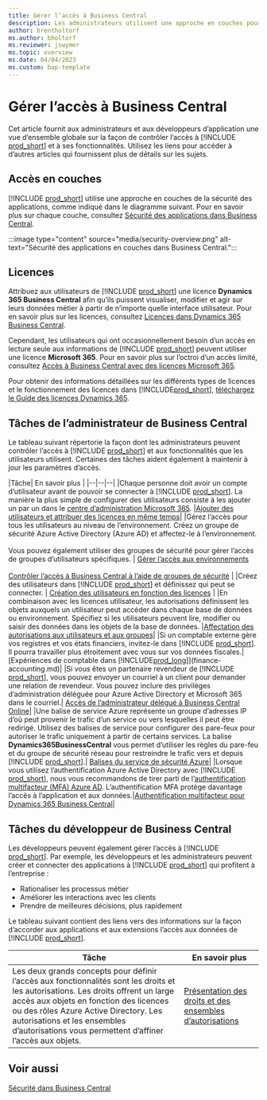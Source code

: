 ```yaml
---
title: Gérer l’accès à Business Central
description: Les administrateurs utilisent une approche en couches pour contrôler l’accès à Business Central et à ses fonctionnalités.
author: brentholtorf
ms.author: bholtorf
ms.reviewer: jswymer
ms.topic: overview
ms.date: 04/04/2023
ms.custom: bap-template
---
```


# <a name="manage-access-to-business-central"></a>Gérer l’accès à Business Central

Cet article fournit aux administrateurs et aux développeurs d’application une vue d’ensemble globale sur la façon de contrôler l’accès à [!INCLUDE [prod_short](includes/prod_short.md)] et à ses fonctionnalités. Utilisez les liens pour accéder à d’autres articles qui fournissent plus de détails sur les sujets.

## <a name="layered-access"></a>Accès en couches

[!INCLUDE [prod_short](includes/prod_short.md)] utilise une approche en couches de la sécurité des applications, comme indiqué dans le diagramme suivant. Pour en savoir plus sur chaque couche, consultez [Sécurité des applications dans Business Central](/dynamics365/business-central/dev-itpro/security/security-application).

:::image type="content" source="media/security-overview.png" alt-text="Sécurité des applications en couches dans Business Central.":::

## <a name="licenses"></a>Licences

Attribuez aux utilisateurs de [!INCLUDE [prod_short](includes/prod_short.md)] une licence **Dynamics 365 Business Central** afin qu’ils puissent visualiser, modifier et agir sur leurs données métier à partir de n’importe quelle interface utilisateur. Pour en savoir plus sur les licences, consultez [Licences dans Dynamics 365 Business Central](/dynamics365/business-central/dev-itpro/deployment/licensing).

Cependant, les utilisateurs qui ont occasionnellement besoin d’un accès en lecture seule aux informations de [!INCLUDE [prod_short](includes/prod_short.md)] peuvent utiliser une licence **Microsoft 365**. Pour en savoir plus sur l’octroi d’un accès limité, consultez [Accès à Business Central avec des licences Microsoft 365](admin-access-with-m365-license.md).

Pour obtenir des informations détaillées sur les différents types de licences et le fonctionnement des licences dans [!INCLUDE[prod_short](includes/prod_short.md)], [téléchargez le Guide des licences Dynamics 365](https://go.microsoft.com/fwlink/?LinkId=866544).

## <a name="business-central-administrator-tasks"></a>Tâches de l’administrateur de Business Central

Le tableau suivant répertorie la façon dont les administrateurs peuvent contrôler l’accès à [!INCLUDE [prod_short](includes/prod_short.md)] et aux fonctionnalités que les utilisateurs utilisent. Certaines des tâches aident également à maintenir à jour les paramètres d’accès.

|Tâche| En savoir plus |
|--|--|--|
|Chaque personne doit avoir un compte d’utilisateur avant de pouvoir se connecter à [!INCLUDE [prod_short](includes/prod_short.md)]. La manière la plus simple de configurer des utilisateurs consiste à les ajouter un par un dans le [centre d’administration Microsoft 365](https://go.microsoft.com/fwlink/p/?linkid=2024339). |[Ajouter des utilisateurs et attribuer des licences en même temps](/microsoft-365/admin/add-users/add-users)|
|Gérez l’accès pour tous les utilisateurs au niveau de l’environnement. Créez un groupe de sécurité Azure Active Directory (Azure AD) et affectez-le à l’environnement.<br><br> Vous pouvez également utiliser des groupes de sécurité pour gérer l’accès de groupes d’utilisateurs spécifiques. | [Gérer l’accès aux environnements](/dynamics365/business-central/dev-itpro/administration/tenant-admin-center-manage-access)<br><br>[Contrôler l’accès à Business Central à l’aide de groupes de sécurité](ui-security-groups.md) |
|Créez des utilisateurs dans [!INCLUDE [prod_short](includes/prod_short.md)] et définissez qui peut se connecter. | [Création des utilisateurs en fonction des licences](ui-how-users-permissions.md) |
|En combinaison avec les licences utilisateur, les autorisations définissent les objets auxquels un utilisateur peut accéder dans chaque base de données ou environnement. Spécifiez si les utilisateurs peuvent lire, modifier ou saisir des données dans les objets de la base de données. |[Affectation des autorisations aux utilisateurs et aux groupes](ui-define-granular-permissions.md)|
|Si un comptable externe gère vos registres et vos états financiers, invitez-le dans [!INCLUDE [prod_short](includes/prod_short.md)]. Il pourra travailler plus étroitement avec vous sur vos données fiscales.|[Expériences de comptable dans [!INCLUDE[prod_long](includes/prod_long.md)]](finance-accounting.md)|
|Si vous êtes un partenaire revendeur de [!INCLUDE [prod_short](includes/prod_short.md)], vous pouvez envoyer un courriel à un client pour demander une relation de revendeur. Vous pouvez inclure des privilèges d’administration déléguée pour Azure Active Directory et Microsoft 365 dans le courriel.| [Accès de l’administrateur délégué à Business Central Online](/dynamics365/business-central/dev-itpro/administration/delegated-admin)|
|Une balise de service Azure représente un groupe d’adresses IP d’où peut provenir le trafic d’un service ou vers lesquelles il peut être redirigé. Utilisez des balises de service pour configurer des pare-feux pour autoriser le trafic uniquement à partir de certains services. La balise **Dynamics365BusinessCentral** vous permet d’utiliser les règles du pare-feu et du groupe de sécurité réseau pour restreindre le trafic vers et depuis [!INCLUDE [prod_short](includes/prod_short.md)].| [Balises du service de sécurité Azure](/dynamics365/business-central/dev-itpro/security/security-service-tags)|
|Lorsque vous utilisez l’authentification Azure Active Directory avec [!INCLUDE [prod_short](includes/prod_short.md)], nous vous recommandons de tirer parti de l’[authentification multifacteur (MFA) Azure AD](/azure/active-directory/authentication/concept-mfa-howitworks). L’authentification MFA protège davantage l’accès à l’application et aux données.|[Authentification multifacteur pour Dynamics 365 Business Central](/dynamics365/business-central/dev-itpro/security/multifactor-authentication)|

## <a name="business-central-developer-tasks"></a>Tâches du développeur de Business Central

Les développeurs peuvent également gérer l’accès à [!INCLUDE [prod_short](includes/prod_short.md)]. Par exemple, les développeurs et les administrateurs peuvent créer et connecter des applications à [!INCLUDE [prod_short](includes/prod_short.md)] qui profitent à l’entreprise :  

* Rationaliser les processus métier
* Améliorer les interactions avec les clients
* Prendre de meilleures décisions, plus rapidement

Le tableau suivant contient des liens vers des informations sur la façon d’accorder aux applications et aux extensions l’accès aux données de [!INCLUDE [prod_short](includes/prod_short.md)].

| Tâche | En savoir plus |
|--|--|
|Les deux grands concepts pour définir l’accès aux fonctionnalités sont les droits et les autorisations. Les droits offrent un large accès aux objets en fonction des licences ou des rôles Azure Active Directory. Les autorisations et les ensembles d’autorisations vous permettent d’affiner l’accès aux objets. |[Présentation des droits et des ensembles d’autorisations](/dynamics365/business-central/dev-itpro/developer/devenv-entitlements-and-permissionsets-overview)|

## <a name="see-also"></a>Voir aussi

[Sécurité dans Business Central](/dynamics365/business-central/dev-itpro/security/security-and-protection)
